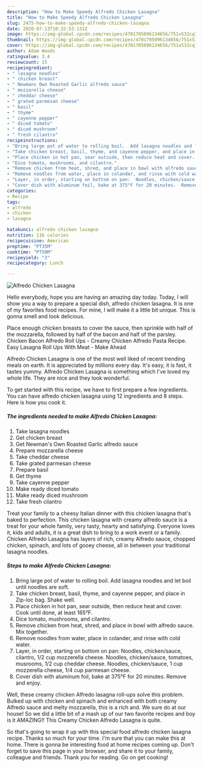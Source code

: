 ```yaml
---
description: "How to Make Speedy Alfredo Chicken Lasagna"
title: "How to Make Speedy Alfredo Chicken Lasagna"
slug: 2475-how-to-make-speedy-alfredo-chicken-lasagna
date: 2020-07-13T10:32:53.131Z
image: https://img-global.cpcdn.com/recipes/4701705096134656/751x532cq70/alfredo-chicken-lasagna-recipe-main-photo.jpg
thumbnail: https://img-global.cpcdn.com/recipes/4701705096134656/751x532cq70/alfredo-chicken-lasagna-recipe-main-photo.jpg
cover: https://img-global.cpcdn.com/recipes/4701705096134656/751x532cq70/alfredo-chicken-lasagna-recipe-main-photo.jpg
author: Adam Woods
ratingvalue: 3.4
reviewcount: 15
recipeingredient:
- " lasagna noodles"
- " chicken breast"
- " Newmans Own Roasted Garlic alfredo sauce"
- " mozzarella cheese"
- " cheddar cheese"
- " grated parmesan cheese"
- " basil"
- " thyme"
- " cayenne pepper"
- " diced tomato"
- " diced mushroom"
- " fresh cilantro"
recipeinstructions:
- "Bring large pot of water to rolling boil.  Add lasagna noodles and let boil until noodles are soft."
- "Take chicken breast, basil, thyme, and cayenne pepper, and place in Zip-loc bag.  Shake well."
- "Place chicken in hot pan, sear outside, then reduce heat and cover.  Cook until done, at least 165°F."
- "Dice tomato, mushrooms, and cilantro."
- "Remove chicken from heat, shred, and place in bowl with alfredo sauce. Mix together."
- "Remove noodles from water, place in colander, and rinse with cold water."
- "Layer, in order, starting on bottom on pan:  Noodles, chicken/sauce, cilantro, 1/2 cup mozzerella cheese.  Noodles, chicken/sauce, tomatoes, musrooms, 1/2 cup cheddar cheese.  Noodles, chicken/sauce, 1 cup mozzerella cheese, 1/4 cup parmesan cheese."
- "Cover dish with aluminum foil, bake at 375°F for 20 minutes.  Remove and enjoy."
categories:
- Recipe
tags:
- alfredo
- chicken
- lasagna

katakunci: alfredo chicken lasagna 
nutrition: 116 calories
recipecuisine: American
preptime: "PT35M"
cooktime: "PT50M"
recipeyield: "3"
recipecategory: Lunch

---
```



![Alfredo Chicken Lasagna](https://img-global.cpcdn.com/recipes/4701705096134656/751x532cq70/alfredo-chicken-lasagna-recipe-main-photo.jpg)

Hello everybody, hope you are having an amazing day today. Today, I will show you a way to prepare a special dish, alfredo chicken lasagna. It is one of my favorites food recipes. For mine, I will make it a little bit unique. This is gonna smell and look delicious.

Place enough chicken breasts to cover the sauce, then sprinkle with half of the mozzarella, followed by half of the bacon and half of the parsley. Chicken Bacon Alfredo Roll Ups - Creamy Chicken Alfredo Pasta Recipe. Easy Lasagna Roll Ups With Meat - Make Ahead

Alfredo Chicken Lasagna is one of the most well liked of recent trending meals on earth. It is appreciated by millions every day. It's easy, it is fast, it tastes yummy. Alfredo Chicken Lasagna is something which I've loved my whole life. They are nice and they look wonderful.


To get started with this recipe, we have to first prepare a few ingredients. You can have alfredo chicken lasagna using 12 ingredients and 8 steps. Here is how you cook it.

<!--inarticleads1-->

##### The ingredients needed to make Alfredo Chicken Lasagna:

1. Take  lasagna noodles
1. Get  chicken breast
1. Get  Newman&#39;s Own Roasted Garlic alfredo sauce
1. Prepare  mozzarella cheese
1. Take  cheddar cheese
1. Take  grated parmesan cheese
1. Prepare  basil
1. Get  thyme
1. Take  cayenne pepper
1. Make ready  diced tomato
1. Make ready  diced mushroom
1. Take  fresh cilantro


Treat your family to a cheesy Italian dinner with this chicken lasagna that&#39;s baked to perfection. This chicken lasagna with creamy alfredo sauce is a treat for your whole family, very tasty, hearty and satisfying. Everyone loves it, kids and adults, it is a great dish to bring to a work event or a family. Chicken Alfredo Lasagna has layers of rich, creamy Alfredo sauce, chopped chicken, spinach, and lots of gooey cheese, all in between your traditional lasagna noodles. 

<!--inarticleads2-->

##### Steps to make Alfredo Chicken Lasagna:

1. Bring large pot of water to rolling boil.  Add lasagna noodles and let boil until noodles are soft.
1. Take chicken breast, basil, thyme, and cayenne pepper, and place in Zip-loc bag.  Shake well.
1. Place chicken in hot pan, sear outside, then reduce heat and cover.  Cook until done, at least 165°F.
1. Dice tomato, mushrooms, and cilantro.
1. Remove chicken from heat, shred, and place in bowl with alfredo sauce. Mix together.
1. Remove noodles from water, place in colander, and rinse with cold water.
1. Layer, in order, starting on bottom on pan:  Noodles, chicken/sauce, cilantro, 1/2 cup mozzerella cheese.  Noodles, chicken/sauce, tomatoes, musrooms, 1/2 cup cheddar cheese.  Noodles, chicken/sauce, 1 cup mozzerella cheese, 1/4 cup parmesan cheese.
1. Cover dish with aluminum foil, bake at 375°F for 20 minutes.  Remove and enjoy.


Well, these creamy chicken Alfredo lasagna roll-ups solve this problem. Bulked up with chicken and spinach and enhanced with both creamy Alfredo sauce and melty mozzarella, this is a rich and. We sure do at our house! So we did a little bit of a mash up of our two favorite recipes and boy is it AMAZING!! This Creamy Chicken Alfredo Lasagna is quite. 

So that's going to wrap it up with this special food alfredo chicken lasagna recipe. Thanks so much for your time. I'm sure that you can make this at home. There is gonna be interesting food at home recipes coming up. Don't forget to save this page in your browser, and share it to your family, colleague and friends. Thank you for reading. Go on get cooking!
